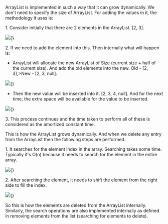 ArrayList is implemented in such a way that it can grow dynamically. We
don't need to specify the size of ArrayList. For adding the values in
it, the methodology it uses is:

1\. Consider initially that there are 2 elements in the ArrayList. \[2,
3\].

![](image16.png){}

2\. If we need to add the element into this. Then internally what will
happen is:

-   ArrayList will allocate the new ArrayList of Size (current size +
half of the current size). And add the old elements into the new.
Old - \[2, 3\],\>New - \[2, 3, null\].

![](image17.png){}

-   Then the new value will be inserted into it. \[2, 3, 4, null\]. And
for the next time, the extra space will be available for the value
to be inserted.

![](image18.png){}

3\. This process continues and the time taken to perform all of these is
considered as the amortized constant time.

This is how the ArrayList grows dynamically. And when we delete any
entry from the ArrayList then the following steps are performed.

1\. It searches for the element index in the array. Searching takes some
time. Typically it's O(n) because it needs to search for the element in
the entire array.

![](image19.png){}

2\. After searching the element, it needs to shift the element from the
right side to fill the index.

![](image20.png){}

So this is how the elements are deleted from the ArrayList internally.
Similarly, the search operations are also implemented internally as
defined in removing elements from the list (searching for elements to
delete).